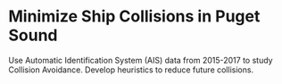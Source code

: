 # Minimize Ship Collisions in Puget Sound

Use Automatic Identification System (AIS) data from 2015-2017 to study Collision Avoidance.
Develop heuristics to reduce future collisions.
